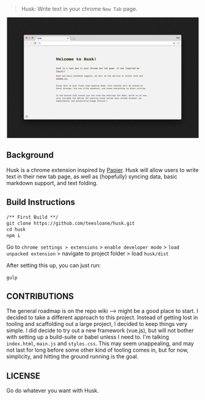 > Husk: Write text in your chrome `New Tab` page.

![husk screenshot](docs/screenshots/welcome_text.png)

## Background

Husk is a chrome extension inspired by [Papier](https://chrome.google.com/webstore/detail/papier/hhjeaokafplhjoogdemakihhdhffacia). Husk will allow users to write text in their new tab page, as well as (hopefully) syncing data, basic markdown support, and text folding.

## Build Instructions

```
/** First Build **/
git clone https://github.com/teesloane/husk.git
cd husk
npm i

```
Go to `chrome settings > extensions` > `enable developer mode` > `load unpacked extension` > navigate to project folder > load `husk/dist`

After setting this up, you can just run:

`gulp`


## CONTRIBUTIONS

The general roadmap is on the repo wiki --> might be a good place to start.
I decided to take a different approach to this project. Instead of getting lost in tooling and scaffolding out a large project, I decided to keep things very simple. I did decide to try out a new framework (vue.js), but will not bother with setting up a build-suite or babel unless I need to. I'm talking `index.html`, `main.js` and `styles.css`. This may seem unappealing, and may not last for long before some other kind of tooling comes in, but for now, simplicity, and hitting the ground running is the goal.


## LICENSE

Go do whatever you want with Husk.
